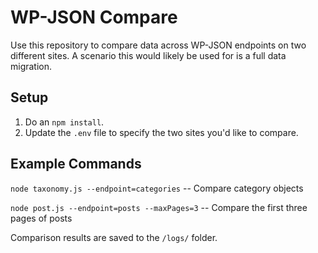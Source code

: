 # WP-JSON Compare

Use this repository to compare data across WP-JSON endpoints on two different sites. A scenario this would likely be used for is a full data migration.

## Setup

1. Do an `npm install`.
2. Update the `.env` file to specify the two sites you'd like to compare.

## Example Commands

`node taxonomy.js --endpoint=categories` -- Compare category objects

`node post.js --endpoint=posts --maxPages=3` -- Compare the first three pages of posts

Comparison results are saved to the `/logs/` folder.